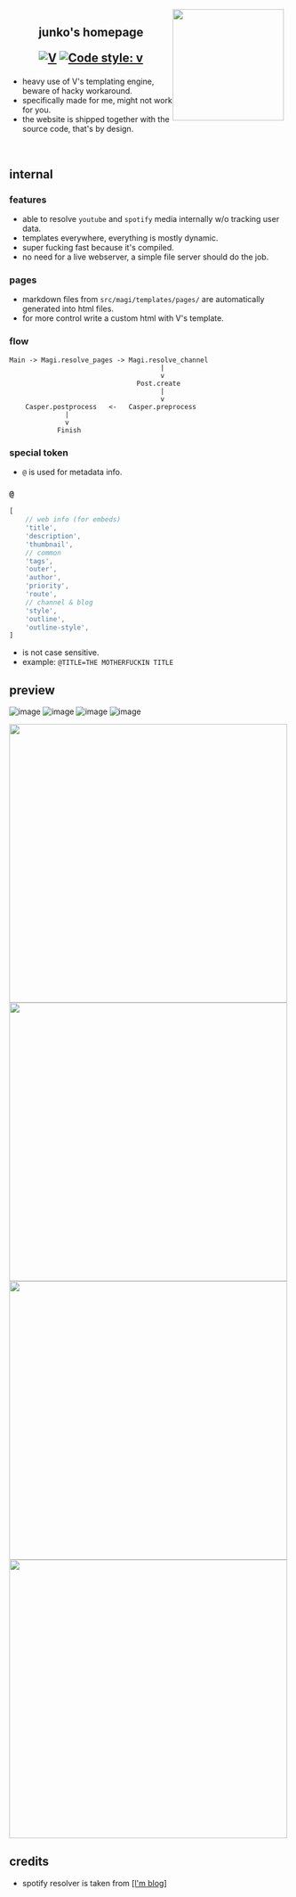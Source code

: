 <img src="https://media1.tenor.com/m/UEE0HU83IQcAAAAC/zombieland-saga-junko-konno.gif"  height="200" align="right" style="float: right; margin: 0 10px 0 0;">

<h2 align="center">

junko's homepage

[![V](https://img.shields.io/badge/V-212adfa-blue.svg)](https://github.com/vlang/v)
[![Code style: v](https://img.shields.io/badge/code%20state-shit-purple.svg)](https://github.com/vlang/v)
</h2>

- heavy use of V's templating engine, beware of hacky workaround.
- specifically made for me, might not work for you.
- the website is shipped together with the source code, that's by design.

<br/>

## internal

### features
- able to resolve `youtube` and `spotify` media internally w/o tracking user data.
- templates everywhere, everything is mostly dynamic.
- super fucking fast because it's compiled.
- no need for a live webserver, a simple file server should do the job.
### pages
- markdown files from `src/magi/templates/pages/` are automatically generated into html files.
- for more control write a custom html with V's template.

### flow
```
Main -> Magi.resolve_pages -> Magi.resolve_channel
                                      |
                                      v
                                Post.create
                                      |
                                      v
    Casper.postprocess   <-   Casper.preprocess
              |
              v
            Finish

```
### special token
- `@` is used for metadata info.

### `@`
```js
[
	// web info (for embeds)
	'title',
	'description',
	'thumbnail',
	// common
	'tags',
	'outer',
	'author',
	'priority',
	'route',
	// channel & blog
	'style',
	'outline',
	'outline-style',
]
```
- is not case sensitive.
- example: `@TITLE=THE MOTHERFUCKIN TITLE`


## preview
![image](https://github.com/user-attachments/assets/c8d72a0a-4f7f-4323-9efc-89028b800b0f)
![image](https://github.com/user-attachments/assets/f64ee4fb-4cc1-46e7-bef7-eae644219062)
![image](https://github.com/user-attachments/assets/524b4bb3-4889-44fb-9d7d-0e875653b662)
![image](https://github.com/user-attachments/assets/ca2076dd-63e8-4a1b-8300-e0d44ab35f28)

<a style="text-align: center">
<img src="https://github.com/user-attachments/assets/f1dc39f4-41c7-4f28-98fe-abddf0c9a237" height="500px">
<img src="https://github.com/user-attachments/assets/efccb482-c24b-4a74-94d0-0b25bfd6ffc3" height="500px">
<img src="https://github.com/user-attachments/assets/7b405eeb-ca3a-4f9c-a51d-85ad76a20f04" height="500px">
<img src="https://github.com/user-attachments/assets/84b05d90-033e-4ff9-828a-8ee197a75e5b" height="500px">
</a>


## credits
- spotify resolver is taken from [[l'm blog]](https://github.com/l1mey112/me.l-m.dev/blob/main/src/spotify/main.v)
